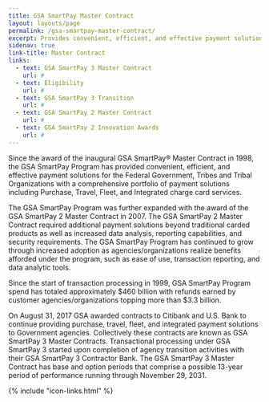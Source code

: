 ```yaml
---
title: GSA SmartPay Master Contract
layout: layouts/page
permalink: /gsa-smartpay-master-contract/
excerpt: Provides convenient, efficient, and effective payment solutions for the Federal Government, Tribes and Tribal Organizations
sidenav: true
link-title: Master Contract
links:
  - text: GSA SmartPay 3 Master Contract
    url: #
  - text: Eligibility
    url: #
  - text: GSA SmartPay 3 Transition
    url: #    
  - text: GSA SmartPay 2 Master Contract
    url: #
  - text: GSA SmartPay 2 Innovation Awards
    url: #
---
```


Since the award of the inaugural GSA SmartPay® Master Contract in 1998, the GSA SmartPay Program has provided convenient, efficient, and effective payment solutions for the Federal Government, Tribes and Tribal Organizations with a comprehensive portfolio of payment solutions including Purchase, Travel, Fleet, and Integrated charge card services.

The GSA SmartPay Program was further expanded with the award of the GSA SmartPay 2 Master Contract in 2007. The GSA SmartPay 2 Master Contract required additional payment solutions beyond traditional carded products as well as increased data analysis, reporting capabilities, and security requirements. The GSA SmartPay Program has continued to grow through increased adoption as agencies/organizations realize benefits afforded under the program, such as ease of use, transaction reporting, and data analytic tools.

Since the start of transaction processing in 1999, GSA SmartPay Program spend has totaled approximately $460 billion with refunds earned by customer agencies/organizations topping more than $3.3 billion.

On August 31, 2017 GSA awarded contracts to Citibank and U.S. Bank to continue providing purchase, travel, fleet, and integrated payment solutions to Government agencies. Collectively these contracts are known as GSA SmartPay 3 Master Contracts. Transactional processing under GSA SmartPay 3 started upon completion of agency transition activities with their GSA SmartPay 3 Contractor Bank. The GSA SmartPay 3 Master Contract has base and option periods that comprise a possible 13-year period of performance running through November 29, 2031.

{% include "icon-links.html" %}